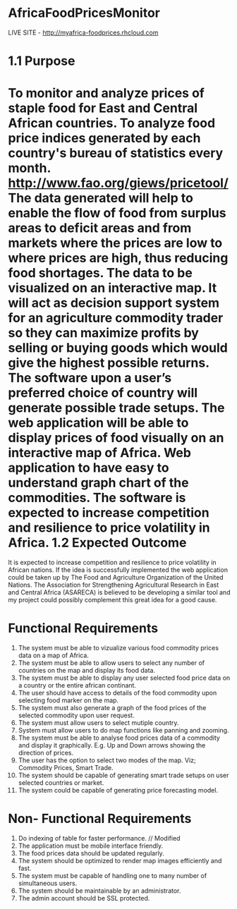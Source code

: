AfricaFoodPricesMonitor
=======================
LIVE SITE - http://myafrica-foodprices.rhcloud.com

1.1 Purpose
=======================
To monitor and analyze prices of staple food for East and Central African countries.
To analyze food price indices generated by each country's bureau of statistics every month.
http://www.fao.org/giews/pricetool/
The data generated will help to enable the flow of food from surplus areas to deficit areas
and from markets where the prices are low to where prices are high, thus reducing food
shortages.
The data to be visualized on an interactive map.
It will act as decision support system for an agriculture commodity trader so they can
maximize profits by selling or buying goods which would give the highest possible returns.
The software upon a user’s preferred choice of country will generate possible trade setups.
The web application will be able to display prices of food visually on an interactive map of
Africa.
Web application to have easy to understand graph chart of the commodities.
The software is expected to increase competition and resilience to price volatility in Africa.
1.2 Expected Outcome
========================
It is expected to increase competition and resilience to price volatility in African nations.
If the idea is successfully implemented the web application could be taken up by The Food and
Agriculture Organization of the United Nations.
The Association for Strengthening Agricultural Research in East and Central Africa (ASARECA) is
believed to be developing a similar tool and my project could possibly complement this great
idea for a good cause.

Functional Requirements
=======================
1. The system must be able to vizualize various food commodity prices data on a map of
Africa.
2. The system must be able to allow users to select any number of countries on the map
and display its food data.
3. The system must be able to display any user selected food price data on a country or the
entire african continant.
4. The user should have access to details of the food commodity upon selecting food
marker on the map.
5. The system must also generate a graph of the food prices of the selected commodity
upon user request.
6. The system must allow users to select mutiple country.
7. System must allow users to do map functions like panning and zooming.
8. The system must be able to analyse food prices data of a commodity and display it
graphically. E.g. Up and Down arrows showing the direction of prices.
9. The user has the option to select two modes of the map. Viz; Commodity Prices, Smart
Trade.
10. The system should be capable of generating smart trade setups on user selected
countries or market.
11. The system could be capable of generating price forecasting model.

Non- Functional Requirements
=============================
1. Do indexing of table for faster performance. // Modified
2. The application must be mobile interface friendly.
3. The food prices data should be updated regularly.
4. The system should be optimized to render map images efficiently and fast.
5. The system must be capable of handling one to many number of simultaneous
users.
6. The system should be maintainable by an administrator.
8. The admin account should be SSL protected.

